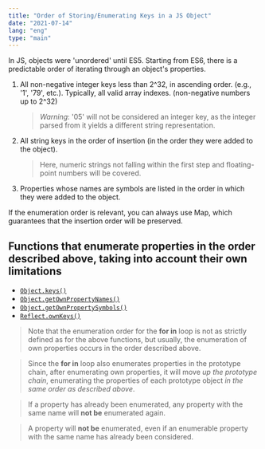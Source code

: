 ```yaml
---
title: "Order of Storing/Enumerating Keys in a JS Object"
date: "2021-07-14"
lang: "eng"
type: "main"
---
```


In JS, objects were 'unordered' until ES5. Starting from ES6, there is a predictable order of iterating through an object's properties.

1. All non-negative integer keys less than 2^32, in ascending order. (e.g., '1', '79', etc.). Typically, all valid array indexes. (non-negative numbers up to 2^32)

   > _Warning_: '05' will not be considered an integer key, as the integer parsed from it yields a different string representation.

2. All string keys in the order of insertion (in the order they were added to the object).

   > Here, numeric strings not falling within the first step and floating-point numbers will be covered.

3. Properties whose names are symbols are listed in the order in which they were added to the object.

If the enumeration order is relevant, you can always use Map, which guarantees that the insertion order will be preserved.

## Functions that enumerate properties in the order described above, taking into account their own limitations

- [`Object.keys()`](https://developer.mozilla.org/en-US/docs/Web/JavaScript/Reference/Global_Objects/Object/keys)
- [`Object.getOwnPropertyNames()`](https://developer.mozilla.org/en-US/docs/Web/JavaScript/Reference/Global_Objects/Object/getOwnPropertyNames)
- [`Object.getOwnPropertySymbols()`](https://developer.mozilla.org/en-US/docs/Web/JavaScript/Reference/Global_Objects/Object/getOwnPropertySymbols)
- [`Reflect.ownKeys()`](https://developer.mozilla.org/en-US/docs/Web/JavaScript/Reference/Global_Objects/Reflect/ownKeys)

> Note that the enumeration order for the **for in** loop is not as strictly defined as for the above functions, but usually, the enumeration of own properties occurs in the order described above.

> Since the **for in** loop also enumerates properties in the prototype chain, after enumerating own properties, it will move _up the prototype chain_, enumerating the properties of each prototype object _in the same order as described above_.

> If a property has already been enumerated, any property with the same name will **not be** enumerated again.

> A property will **not be** enumerated, even if an enumerable property with the same name has already been considered. 
